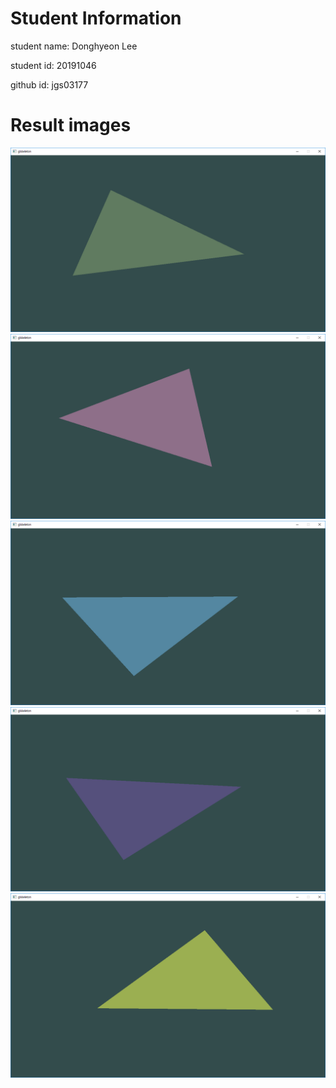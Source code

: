 # Student Information

student name:
Donghyeon Lee

student id:
20191046

github id:
jgs03177

# Result images

![p1.png](./doc/p1.png)
![p2.png](./doc/p2.png)
![p3.png](./doc/p3.png)
![p4.png](./doc/p4.png)
![p5.png](./doc/p5.png)

